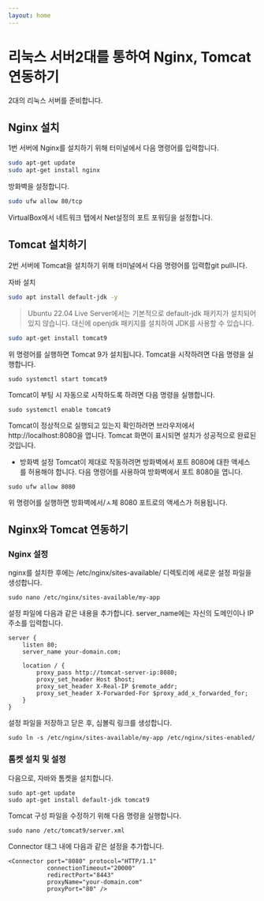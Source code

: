 ```yaml
---
layout: home
---
```


# 리눅스 서버2대를 통하여 Nginx, Tomcat 연동하기
2대의 리눅스 서버를 준비합니다.

## Nginx 설치
1번 서버에 Nginx를 설치하기 위해 터미널에서 다음 명령어를 입력합니다.

```bash
sudo apt-get update
sudo apt-get install nginx
```

방화벽을 설정합니다.

```bash
sudo ufw allow 80/tcp
```

VirtualBox에서 네트워크 탭에서 Net설정의 포트 포워딩을 설정합니다.


## Tomcat 설치하기
2번 서버에 Tomcat을 설치하기 위해 터미널에서 다음 명령어를 입력합git pull니다.

자바 설치
```bash
sudo apt install default-jdk -y
```
> Ubuntu 22.04 Live Server에서는 기본적으로 default-jdk 패키지가 설치되어 있지 않습니다. 대신에 openjdk 패키지를 설치하여 JDK를 사용할 수 있습니다.

```bash
sudo apt-get install tomcat9
```

위 명령어를 실행하면 Tomcat 9가 설치됩니다. Tomcat을 시작하려면 다음 명령을 실행합니다.

```
sudo systemctl start tomcat9
```

Tomcat이 부팅 시 자동으로 시작하도록 하려면 다음 명령을 실행합니다.

```
sudo systemctl enable tomcat9
```

Tomcat이 정상적으로 실행되고 있는지 확인하려면 브라우저에서 http://localhost:8080을 엽니다. Tomcat 화면이 표시되면 설치가 성공적으로 완료된 것입니다.

* 방화벽 설정
Tomcat이 제대로 작동하려면 방화벽에서 포트 8080에 대한 액세스를 허용해야 합니다. 다음 명령어를 사용하여 방화벽에서 포트 8080을 엽니다.

```
sudo ufw allow 8080
```
위 명령어를 실행하면 방화벽에서/ㅅ체 8080 포트로의 액세스가 허용됩니다.


## Nginx와 Tomcat 연동하기

### Nginx 설정
nginx를 설치한 후에는 /etc/nginx/sites-available/ 디렉토리에 새로운 설정 파일을 생성합니다.
```
sudo nano /etc/nginx/sites-available/my-app
```

설정 파일에 다음과 같은 내용을 추가합니다. server_name에는 자신의 도메인이나 IP 주소를 입력합니다.

```
server {
    listen 80;
    server_name your-domain.com;

    location / {
        proxy_pass http://tomcat-server-ip:8080;
        proxy_set_header Host $host;
        proxy_set_header X-Real-IP $remote_addr;
        proxy_set_header X-Forwarded-For $proxy_add_x_forwarded_for;
    }
}
```

설정 파일을 저장하고 닫은 후, 심볼릭 링크를 생성합니다.

```
sudo ln -s /etc/nginx/sites-available/my-app /etc/nginx/sites-enabled/
```

### 톰켓 설치 및 설정

다음으로, 자바와 톰켓을 설치합니다.
```
sudo apt-get update
sudo apt-get install default-jdk tomcat9
```

Tomcat 구성 파일을 수정하기 위해 다음 명령을 실행합니다.

```
sudo nano /etc/tomcat9/server.xml
```

Connector 태그 내에 다음과 같은 설정을 추가합니다.

```
<Connector port="8080" protocol="HTTP/1.1"
           connectionTimeout="20000"
           redirectPort="8443"
           proxyName="your-domain.com"
           proxyPort="80" />
```
